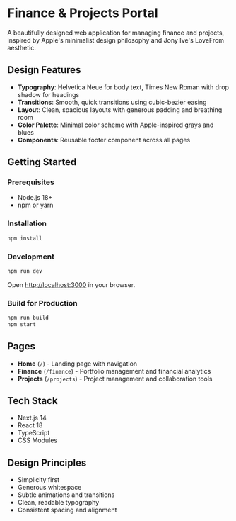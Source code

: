# Finance & Projects Portal

A beautifully designed web application for managing finance and projects, inspired by Apple's minimalist design philosophy and Jony Ive's LoveFrom aesthetic.

## Design Features

- **Typography**: Helvetica Neue for body text, Times New Roman with drop shadow for headings
- **Transitions**: Smooth, quick transitions using cubic-bezier easing
- **Layout**: Clean, spacious layouts with generous padding and breathing room
- **Color Palette**: Minimal color scheme with Apple-inspired grays and blues
- **Components**: Reusable footer component across all pages

## Getting Started

### Prerequisites

- Node.js 18+ 
- npm or yarn

### Installation

```bash
npm install
```

### Development

```bash
npm run dev
```

Open [http://localhost:3000](http://localhost:3000) in your browser.

### Build for Production

```bash
npm run build
npm start
```

## Pages

- **Home** (`/`) - Landing page with navigation
- **Finance** (`/finance`) - Portfolio management and financial analytics
- **Projects** (`/projects`) - Project management and collaboration tools

## Tech Stack

- Next.js 14
- React 18
- TypeScript
- CSS Modules

## Design Principles

- Simplicity first
- Generous whitespace
- Subtle animations and transitions
- Clean, readable typography
- Consistent spacing and alignment
